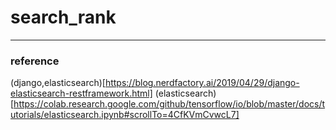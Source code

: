 # search_rank

---

### reference

(django,elasticsearch)[https://blog.nerdfactory.ai/2019/04/29/django-elasticsearch-restframework.html]
(elasticsearch)[https://colab.research.google.com/github/tensorflow/io/blob/master/docs/tutorials/elasticsearch.ipynb#scrollTo=4CfKVmCvwcL7]
